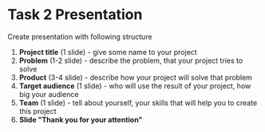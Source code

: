 Task 2 Presentation
======

Create presentation with following structure

1) **Project title** (1 slide) - give some name to your project
2) **Problem** (1-2 slide) - describe the problem, that your project tries to solve
3) **Product** (3-4 slide) - describe how your project will solve that problem
4) **Target audience** (1 slide) - who will use the result of your project, how big your audience
5) **Team** (1 slide) - tell about yourself, your skills that will help you to create this project
6) **Slide "Thank you for your attention"**

